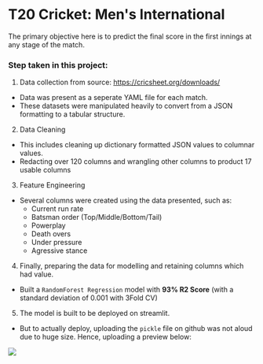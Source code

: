 # T20 Cricket: Men's International

The primary objective here is to predict the final score in the first innings at any stage of the match.

### Step taken in this project:

1. Data collection from source: https://cricsheet.org/downloads/
  - Data was present as a seperate YAML file for each match.
  - These datasets were manipulated heavily to convert from a JSON formatting to a tabular structure.

2. Data Cleaning
  - This includes cleaning up dictionary formatted JSON values to columnar values.
  - Redacting over 120 columns and wrangling other columns to product 17 usable columns

3. Feature Engineering
  - Several columns were created using the data presented, such as:
      - Current run rate
      - Batsman order (Top/Middle/Bottom/Tail)
      - Powerplay
      - Death overs
      - Under pressure
      - Agressive stance

4. Finally, preparing the data for modelling and retaining columns which had value.
  - Built a `RandomForest Regression` model with __93% R2 Score__ (with a standard deviation of 0.001 with 3Fold CV)

5. The model is built to be deployed on streamlit.
  - But to actually deploy, uploading the `pickle` file on github was not aloud due to huge size. Hence, uploading a preview below:

![](https://s11.gifyu.com/images/SW8A1.gif)


